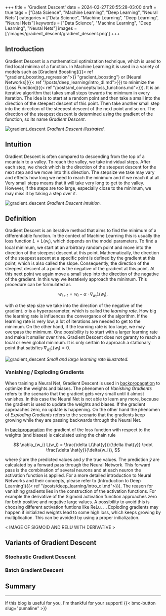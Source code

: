 +++
title = 'Gradient Descent'
date = 2024-02-27T20:55:28-03:00
draft = true
tags = ["Data Science", "Machine Learning", "Deep Learning", "Neural Nets"]
categories = ["Data Science", "Machine Learning", "Deep Learning", "Neural Nets"]
keywords = ["Data Science", "Machine Learning", "Deep Learning", "Neural Nets"]
images = ['/images/gradient_descent/gradient_descent.png']
+++

## Introduction

Gradient Descent is a mathematical optimization technique, which is used to find local minima of a function. In Machine Learning it is used in a variety of models such as [Gradient Boosting]({{< ref "gradient_boosting_regression">}} "gradient_boosting") or [Neural Networks]({{< ref "/posts/deep_learning/intro_dl.md">}}) to minimize the [Loss Function]({{< ref "/posts/ml_concepts/loss_functions.md">}}). It is an iterative algorithm that takes small steps towards the minimum in every iteration. The idea is to start at a random point and then take a small into the direction of the steepest descent of this point. Then take another small step into the direction of the steepest descent of the next point and so on. The direction of the steepest descent is determined using the gradient of the function, so its name *Gradient Descent*.

![gradient_descent](/images/gradient_descent/gradient_descent.png)
*Gradient Descent illustrated.*

## Intuition

Gradient Descent is often compared to descending from the top of a mountain to a valley. To reach the valley, we take individual steps. After each step, we check which is the direction of the steepest descent for the next step and we move into this direction. The stepsize we take may vary and effects how long we need to reach the minimum and if we reach it at all. Very small steps means that it will take very long to get to the valley. However, if the steps are too large, especially close to the minimum, we may miss it by taking a step over it. 

![gradient_descent](/images/gradient_descent/mountain1_small.jpg)
*Gradient Descent intuition.*


## Definition

Gradient Descent is an iterative method that aims to find the minimum of a differentiable function. In the context of Machine Learning this is usually the loss function $L = L(w_i)$, which depends on the model parameters. To find a local minimum, we start at an arbirtrary random point and move into the direction of the steepest descent at this point. Mathematically, the direction of the steepest ascent at a specific point is defined by the gradient at this point, which is also called the slope. Consequently, the direction of the steepest descent at a point is the negative of the gradient at this point. At this next point we again move a small step into the direction of the negative of the gradient. In this way we iteratievly approach the minimum. This procedure can be formulated as

$$w_{i+1} = w_{i} - \alpha \cdot \nabla_{w_i} L(w_i), $$ 

with $\alpha$ the step size we take into the direction of the negative of the gradient. $\alpha$ is a hyperparameter, which is called the *learning rate*. How big the learning rate is influences the convergance of the algorithm. If the learning rate is very low, a lot of iterations are needed to get to the minimum. On the other hand, if the learning rate is too large, we may overpass the minimum. One possibility is to start with a larger learning rate and make it smaller over time. Gradient Descent does not garanty to reach a local or even global minimum. It is only certain to approach a stationary point that satisfies $\nabla_{w_i} L(w_i) = 0$.

![gradient_descent](/images/gradient_descent/learning_rate.png)
*Small and large learning rate illustrated.*

### Vanishing / Exploding Gradients

When training a Neural Net, Gradient Descent is used in [backpropagation]() to optimize the weights and biases. The phenomen of *Vanishing Gradients* refers to the scenario that the gradient gets very small until it almost vanishes. In this case the Neural Net is not able to learn any more, because the gradient is used to update the weights and biases. If the gradient approaches zero, no update is happening. On the other hand the phenomen of *Exploding Gradients* refers to the scenario that the gradients keep growing while they are passing backwards through the Neural Net.

In [backpropagation]() the gradient of the loss function with respect to the weights (and biases) is calculated using the chain rule

$$ \nabla_{w_i} L(w_i) =  \frac{\delta L(\hat{y})}{\delta \hat{y}} \cdot \frac{\delta \hat{y}}{\delta{w_i}}, $$  

where $\hat{y}$ are the predicted values and $y$ the true values. The prediction $\hat{y}$ are calculated by a forward pass through the Neural Network. This forward pass is the combination of several neurons and at each neuron the activation function is applied. For a more detailed introduction to Neural Networks and their concepts, please refer to [Introduction to Deep Learning]({{< ref "/posts/deep_learning/intro_dl.md">}}). The  reason  for vanishing gradients lies in the construction of the activation functions. For example the derivative of the Sigmoid activation function approaches zero for both positive and negative large values. A possibility to avoid this is choosing different activation funtions like ReLu. ... Exploding gradients may happen if initialized weights lead to some high loss, which keeps growing by multiplication. This can be avoided by using a proper initialization.

< IMAGE OF SIGMOID AND RELU WITH DERIVATIVE >



## Variants of Gradient Descent

### Stochastic Gradient Descent

### Batch Gradient Descent

## Summary

---
If this blog is useful for you, I'm thankful for your support!
{{< bmc-button slug="pumaline" >}}

